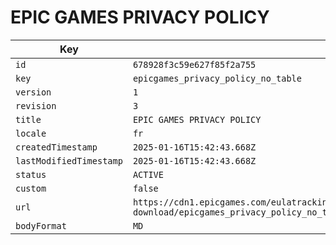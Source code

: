 # EPIC GAMES PRIVACY POLICY

| Key | Value |
| --- | ----- |
| `id` | `678928f3c59e627f85f2a755` |
| `key` | `epicgames_privacy_policy_no_table` |
| `version` | `1` |
| `revision` | `3` |
| `title` | `EPIC GAMES PRIVACY POLICY` |
| `locale` | `fr` |
| `createdTimestamp` | `2025-01-16T15:42:43.668Z` |
| `lastModifiedTimestamp` | `2025-01-16T15:42:43.668Z` |
| `status` | `ACTIVE` |
| `custom` | `false` |
| `url` | `https://cdn1.epicgames.com/eulatracking-download/epicgames_privacy_policy_no_table/fr/v1/r3/9891927a862b3a11cbee6aec1db6fafb.pdf` |
| `bodyFormat` | `MD` |
